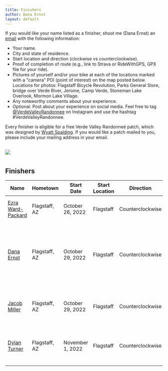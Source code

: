 ```yaml
---
title: Finishers
author: Dana Ernst
layout: default
---
```


<div class="container-fluid">
<div class="row align-items-end">
<div class="col-md-9">
<p>If you would like your name listed as a finisher, shoot me (Dana Ernst) an <a href="mailto:ernst.tribe@gmail.com">email</a> with the following information:
<ul>
<li>Your name.</li>
<li>City and state of residence.</li>
<li>Start location and direction (clockwise vs counterclockwise).</li>
<li>Proof of completion of route (e.g., link to Strava or RideWithGPS, GPX file for your ride).</li>
<li>Pictures of yourself and/or your bike at each of the locations marked with a "camera" POI (point of interest) on the map posted below. Locations for photos: Flagstaff Bicycle Revolution, Parks General Store, bridge over Verde River, Jerome, Camp Verde, Stoneman Lake Overlook, Mormon Lake Village.</li>
<li>Any noteworthy comments about your experience.</li>
<li>Optional: Post about your experience on social media.  Feel free to tag <a href="https://www.instagram.com/verdevalleyrandonnee/">@VerdeValleyRandonnee</a> on Instagram and use the hashtag #VerdeValleyRandonnee.</li>
</ul>
Every finisher is eligible for a free Verde Valley Randonneé patch, which was designed by <a href="https://www.instagram.com/wyattspalding/?hl=en">Wyatt Spalding</a>. If you would like a patch mailed to you, please include your mailing address in your email.
</p>
<br>
</div>
<div class="col-md-3">
<img src="{{ site.baseurl }}/images/VVRPatch.png" class="img-responsive img-rounded" img style="margin-bottom: 10px">
<br>
</div>
</div>
</div>

## Finishers

<center>
<div class="table-responsive">
<table class="table table-striped">
<thead>
<tr>
<th>Name</th>
<th>Hometown</th>
<th>Start Date</th>
<th>Start Location</th>
<th>Direction</th>
<th>Elapsed Time</th>
<th>Notes</th>
</tr>
</thead>

<tbody>
<tr>
<td><a href="https://www.instagram.com/ezra.ward.packard/">Ezra Ward-Packard</a></td> <td>Flagstaff, AZ</td> <td>October 26, 2022</td> <td>Flagstaff</td> <td>Counterclockwise</td> <td>24 hours, 36 minutes</td> <td>Ezra's ride on <a href="https://www.strava.com/activities/8027204031/">Strava.</a></td>
</tr>
<tr>
<td><a href="https://www.instagram.com/dcernst/">Dana Ernst</a></td> <td>Flagstaff, AZ</td> <td>October 29, 2022</td> <td>Flagstaff</td> <td>Counterclockwise</td> <td>23 hours, 19 minutes</td> <td>Rode with Jacob Miller. Dana's ride on <a href="https://www.strava.com/activities/8041489765">Strava. <a href="https://anchor.fm/stokepodcast/episodes/Dana-Ernst-and-the-Verde-Valley-Randonnee-Bike-Packing-Adventure-e1qethg">Dana's interview</a> on <a href="https://anchor.fm/stokepodcast">Stoke Podcast</a>.</td>
</tr>
<tr>
<td><a href="https://www.instagram.com/jobymiller2/">Jacob Miller</a></td> <td>Flagstaff, AZ</td> <td>October 29, 2022</td> <td>Flagstaff</td> <td>Counterclockwise</td> <td>23 hours, 19 minutes</td> <td>Rode with Dana Ernst. Jacob's ride on <a href="https://www.strava.com/activities/8043371627">Strava.</a></td>
</tr>
<tr>
<td><a href="https://youtube.com/c/TheSeasonedBikepacker">Dylan Turner</a></td> <td>Flagstaff, AZ</td> <td>November 1, 2022</td> <td>Flagstaff</td> <td>Counterclockwise</td> <td>26 hours, 45 minutes</td> <td>Dylan's ride on <a href="https://www.strava.com/activities/8059954882">Strava</a>, video recap on <a href="https://www.instagram.com/tv/CkgyU4eAbcx/?igshid=YmMyMTA2M2Y%3D">Instagram</a>.</td>
</tr>
</tbody>
</table>
</div>
</center>
